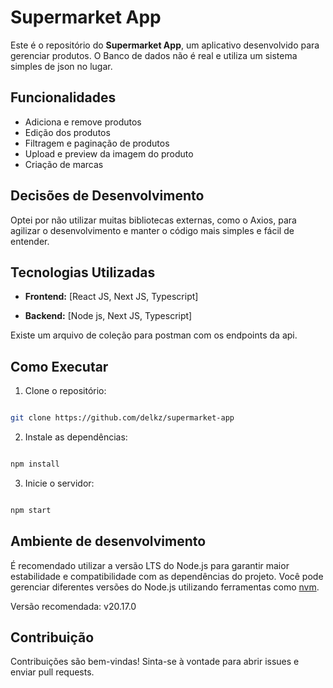 # Supermarket App

Este é o repositório do **Supermarket App**, um aplicativo desenvolvido para gerenciar produtos.
O Banco de dados não é real e utiliza um sistema simples de json no lugar.


## Funcionalidades

- Adiciona e remove produtos
- Edição dos produtos
- Filtragem e paginação de produtos
- Upload e preview da imagem do produto
- Criação de marcas

## Decisões de Desenvolvimento

Optei por não utilizar muitas bibliotecas externas, como o Axios, para agilizar o desenvolvimento e manter o código mais simples e fácil de entender.

## Tecnologias Utilizadas

-  **Frontend:** [React JS, Next JS, Typescript]

-  **Backend:** [Node js, Next JS, Typescript]

Existe um arquivo de  coleção para postman com os endpoints da api.
  

## Como Executar

1. Clone o repositório:

```bash

git clone https://github.com/delkz/supermarket-app

```

2. Instale as dependências:

```bash

npm install

```

3. Inicie o servidor:

```bash

npm start

```
## Ambiente de desenvolvimento

É recomendado utilizar a versão LTS do Node.js para garantir maior estabilidade e compatibilidade com as dependências do projeto. Você pode gerenciar diferentes versões do Node.js utilizando ferramentas como [nvm](https://github.com/nvm-sh/nvm).

Versão recomendada: v20.17.0

## Contribuição

Contribuições são bem-vindas! Sinta-se à vontade para abrir issues e enviar pull requests.

  
